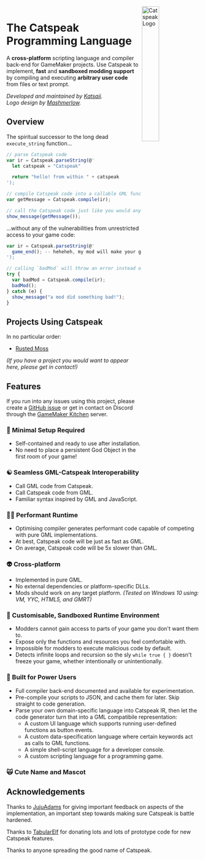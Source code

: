 <picture>
  <source
    media="(prefers-color-scheme: dark)"
    align="right"
    width="30%"
    height="30%"
    srcset="./catspeak-logo-dark.svg">
  <source
    media="(prefers-color-scheme: light)"
    align="right"
    width="30%"
    height="30%"
    srcset="./catspeak-logo.svg">
  <img
    align="right"
    width="30%"
    height="30%"
    alt="Catspeak Logo"
    src="./catspeak-logo.svg">
</picture>

# The Catspeak Programming Language

A **cross-platform** scripting language and compiler back-end for GameMaker
projects. Use Catspeak to implement, **fast** and **sandboxed modding support**
by compiling and executing **arbitrary user code** from files or text prompt.

_Developed and maintained by [Katsaii](https://www.katsaii.com/)._  
_Logo design by [Mashmerlow](https://mashmerlow.github.io/)._  

## Overview

The spiritual successor to the long dead `execute_string` function...

```js
// parse Catspeak code
var ir = Catspeak.parseString(@'
  let catspeak = "Catspeak"

  return "hello! from within " + catspeak
');

// compile Catspeak code into a callable GML function
var getMessage = Catspeak.compile(ir);

// call the Catspeak code just like you would any other GML function!
show_message(getMessage());
```

...without any of the vulnerabilities from unrestricted access to your game
code:

```js
var ir = Catspeak.parseString(@'
  game_end(); -- heheheh, my mod will make your game close >:3
');

// calling `badMod` will throw an error instead of calling the `game_end` function
try {
  var badMod = Catspeak.compile(ir);
  badMod();
} catch (e) {
  show_message("a mod did something bad!");
}
```

## Projects Using Catspeak

In no particular order:

 - [Rusted Moss](https://store.steampowered.com/app/1772830/Rusted_Moss/)

_(If you have a project you would want to appear here, please get in contact!)_

## Features

If you run into any issues using this project, please create a [GitHub issue](https://github.com/katsaii/catspeak-lang/issues/new/choose)
or get in contact on Discord through the [GameMaker Kitchen](https://discord.gg/8krYCqr) server.

### 📝 Minimal Setup Required

 - Self-contained and ready to use after installation.
 - No need to place a persistent God Object in the first room of your game!

### ☯ Seamless GML-Catspeak Interoperability

 - Call GML code from Catspeak.
 - Call Catspeak code from GML.
 - Familiar syntax inspired by GML and JavaScript.

### 🏃‍♀️ Performant Runtime

 - Optimising compiler generates performant code capable of competing with pure GML implementations.
 - At best, Catspeak code will be just as fast as GML.
 - On average, Catspeak code will be 5x slower than GML.

### 👽 Cross-platform

 - Implemented in pure GML.
 - No external dependencies or platform-specific DLLs.
 - Mods should work on any target platform. _(Tested on Windows 10 using: VM, YYC, HTML5, and GMRT)_

### 🔨 Customisable, Sandboxed Runtime Environment

 - Modders cannot gain access to parts of your game you don't want them to.
 - Expose only the functions and resources you feel comfortable with.
 - Impossible for modders to execute malicious code by default.
 - Detects infinite loops and recursion so the sly `while true { }` doesn't freeze your game, whether intentionally or unintentionally.

### 💪 Built for Power Users

 - Full compiler back-end documented and available for experimentation.
 - Pre-compile your scripts to JSON, and cache them for later. Skip straight to code generation.
 - Parse your own domain-specific language into Catspeak IR, then let the code generator turn that into a GML compatibile representation:
   - A custom UI language which supports running user-defined functions as button events.
   - A custom data-specification language where certain keywords act as calls to GML functions.
   - A simple shell-script language for a developer console.
   - A custom scripting language for a programming game.

### 🙀 Cute Name and Mascot

## Acknowledgements

Thanks to [JujuAdams](https://www.jujuadams.com/) for giving important feedback
on aspects of the implementation, an important step towards making sure
Catspeak is battle hardened.

Thanks to [TabularElf](https://github.com/tabularelf) for donating lots and lots
of prototype code for new Catspeak features.

Thanks to anyone spreading the good name of Catspeak.
